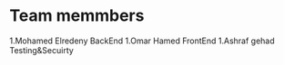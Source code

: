 <h1> Team memmbers</h1>
<tr>

1.Mohamed Elredeny BackEnd 
1.Omar Hamed  FrontEnd
1.Ashraf gehad Testing&Secuirty
